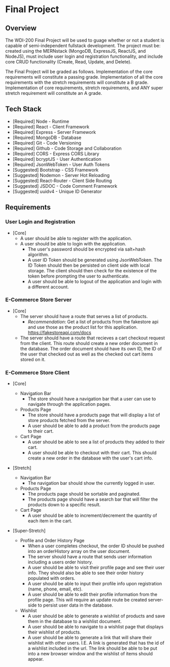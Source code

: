 # Final Project

## Overview

The WDI-200 Final Project will be used to guage whether or not a student is capable of semi-independent fullstack development. The project must be: created using the MERNstack (MongoDB, ExpressJS, ReactJS, and NodeJS), must include user login and registration functionality, and include core CRUD functionality (Create, Read, Update, and Delete).

The Final Project will be graded as follows. Implementation of the core requirements will constitute a passing grade. Implementation of all the core requirements with the stretch requirements will constitute a B grade. Implementation of core requirements, stretch requirements, and ANY super stretch requirement will constitute an A grade.

## Tech Stack

- [Required] Node - Runtime
- [Required] React - Client Framework
- [Required] Express - Server Framework
- [Required] MongoDB - Database
- [Required] Git - Code Versioning
- [Required] Github - Code Storage and Collaboration
- [Required] CORS - Express CORS Library
- [Required] bcryptJS - User Authentication
- [Required] JsonWebToken - User Auth Tokens
- [Suggested] Bootstrap - CSS Framework
- [Suggested] Nodemon - Server Hot Reloading
- [Suggested] React-Router - Client Side Routing
- [Suggested] JSDOC - Code Comment Framework
- [Suggested] uuidv4 - Unique ID Generator

## Requirements

### User Login and Registration

- [Core] 
  - A user should be able to register with the application.
  - A user should be able to login with the application.
	- The user's password should be encrypted via salt+hash algorithm.
	- A user ID Token should be generated using JsonWebToken. The ID Token should then be persisted on client side with local storage. The client should then check for the existence of the token before prompting the user to authenticate.
	- A user should be able to logout of the application and login with a different account.

### E-Commerce Store Server

- [Core]
	- The server should have a route that serves a list of products.
		- _Recommendation_: Get a list of products from the fakestore api and use those as the product list for this application. https://fakestoreapi.com/docs
	- The server should have a route that recieves a cart checkout request from the client. This route should create a new order document in the database. The order document should have its own ID, the ID of the user that checked out as well as the checked out cart items stored on it.
	
### E-Commerce Store Client

- [Core]
	- Navigation Bar	
		- The store should have a navigation bar that a user can use to navigate through the application pages.
	- Products Page
		- The store should have a products page that will display a list of store products fetched from the server. 
		- A user should be able to add a product from the products page to their cart.
	- Cart Page
		- A user should be able to see a list of products they added to their cart.
		- A user should be able to checkout with their cart. This should create a new order in the database with the user's cart info. 

- [Stretch] 
	- Navigation Bar	
		- The navigation bar should show the currently logged in user.
	- Products Page
		- The products page should be sortable and paginated.
		- The products page should have a search bar that will filter the products down to a specific result.
	- Cart Page
		- A user should be able to increment/decrement the quantity of each item in the cart.

- [Super-Stretch]
	- Profile and Order History Page
		- When a user completes checkout, the order ID should be pushed into an orderHistory array on the user document. 
		- The server should have a route that sends user information including a users order history. 
		- A user should be able to visit their profile page and see their user info. They should also be able to see their order history populated with orders.
		- A user should be able to input their profile info upon registration (name, phone, email, etc).
		- A user should be able to edit their profile information from the profile page. This will require an update route be created server-side to persist user data in the database.
	- Wishlist
		- A user should be able to generate a wishlist of products and save them in the database to a wishlist document.
		- A user should be able to navigate to a wishlist page that displays their wishlist of products.
		- A user should be able to generate a link that will share their wishlist with other users. I.E. A link is generated that has the id of a wishlist included in the url. The link should be able to be put into a new browser window and the wishlist of items should appear.
